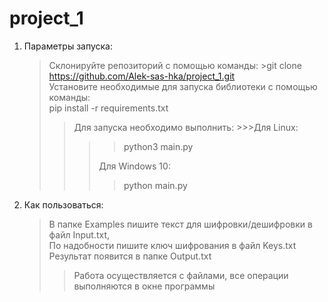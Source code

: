 # project_1
1. Параметры запуска:
	>Склонируйте репозиторий с помощью команды:
        >git clone https://github.com/Alek-sas-hka/project_1.git \
	>Установите необходимые для запуска библиотеки с помощью команды: \
	>pip install -r requirements.txt 
	>>Для запуска необходимо выполнить:
        >>>Для Linux:
	>>>>python3 main.py 
	>>>
	>>>Для Windows 10:
	>>>>python main.py
2. Как пользоваться:
	>В папке Examples пишите текст для шифровки/дешифровки в файл Input.txt, \
	>По надобности пишите ключ шифрования в файл Keys.txt \
	>Результат появится в папке Output.txt
	>>Работа осуществляется с файлами, все операции выполняются в окне программы

